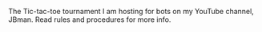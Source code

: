 The Tic-tac-toe tournament I am hosting for bots on my YouTube channel, JBman. Read rules and procedures for more info.
